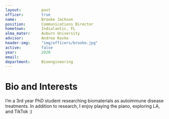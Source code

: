 ```yaml
---
layout:     	post
officer: 		true
name:      		Brooke Jackson
position: 		Communications Director
hometown: 		Indialantic, FL
alma_mater: 	Auburn University
advisor: 		Andrea Kasko
header-img: 	"img/officers/brooke.jpg"
active: 		false
year:  			2020
email: 			
department: 	Bioengineering
---
```


# Bio and Interests
I’m a 3rd year PhD student researching biomaterials as autoimmune disease treatments. In addition to research, I enjoy playing the piano, exploring LA, and TikTok :) 